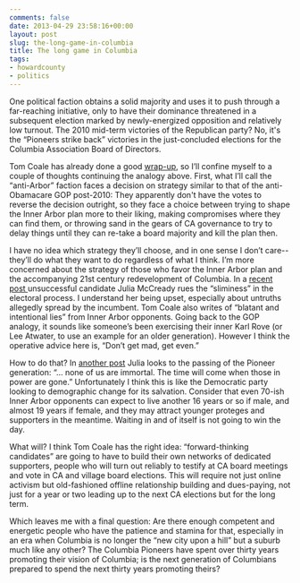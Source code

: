 ```yaml
---
comments: false
date: 2013-04-29 23:58:16+00:00
layout: post
slug: the-long-game-in-columbia
title: The long game in Columbia
tags:
- howardcounty
- politics
---
```


One political faction obtains a solid majority and uses it to push through a far-reaching initiative, only to have their dominance threatened in a subsequent election marked by newly-energized opposition and relatively low turnout. The 2010 mid-term victories of the Republican party? No, it's the “Pioneers strike back” victories in the just-concluded elections for the Columbia Association Board of Directors.

Tom Coale has already done a good [wrap-up](http://www.hocorising.com/2013/04/village-elections-2013-fin.html), so I’ll confine myself to a couple of thoughts continuing the analogy above. First, what I’ll call the “anti-Arbor” faction faces a decision on strategy similar to that of the anti-Obamacare GOP post-2010: They apparently don't have the votes to reverse the decision outright, so they face a choice between trying to shape the Inner Arbor plan more to their liking, making compromises where they can find them, or throwing sand in the gears of CA governance to try to delay things until they can re-take a board majority and kill the plan then.

I have no idea which strategy they’ll choose, and in one sense I don’t care--they’ll do what they want to do regardless of what I think. I’m more concerned about the strategy of those who favor the Inner Arbor plan and the accompanying 21st century redevelopment of Columbia. In a [recent post ](http://villagegreentownsquared.blogspot.com/2013/04/empathy.html)unsuccessful candidate Julia McCready rues the “sliminess” in the electoral process. I understand her being upset, especially about untruths allegedly spread by the incumbent. Tom Coale also writes of “blatant and intentional lies” from Inner Arbor opponents. Going back to the GOP analogy, it sounds like someone’s been exercising their inner Karl Rove (or Lee Atwater, to use an example for an older generation). However I think the operative advice here is, “Don’t get mad, get even.”

How to do that? In [another post](http://villagegreentownsquared.blogspot.com/2013/04/columbia-in-past-tense.html) Julia looks to the passing of the Pioneer generation: “... none of us are immortal. The time will come when those in power are gone.” Unfortunately I think this is like the Democratic party looking to demographic change for its salvation. Consider that even 70-ish Inner Arbor opponents can expect to live another 16 years or so if male, and almost 19 years if female, and they may attract younger proteges and supporters in the meantime. Waiting in and of itself is not going to win the day.

What will? I think Tom Coale has the right idea: “forward-thinking candidates” are going to have to build their own networks of dedicated supporters, people who will turn out reliably to testify at CA board meetings and vote in CA and village board elections. This will require not just online activism but old-fashioned offline relationship building and dues-paying, not just for a year or two leading up to the next CA elections but for the long term.

Which leaves me with a final question: Are there enough competent and energetic people who have the patience and stamina for that, especially in an era when Columbia is no longer the “new city upon a hill” but a suburb much like any other? The Columbia Pioneers have spent over thirty years promoting their vision of Columbia; is the next generation of Columbians prepared to spend the next thirty years promoting theirs?


